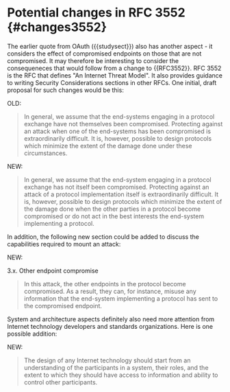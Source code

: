 
# Potential changes in RFC 3552 {#changes3552}

The earlier quote from OAuth ({{studysect}}) also has another aspect - it considers the effect of compromised endpoints on those that are not compromised.  It may therefore be interesting to consider the consequeneces that would follow from a change to {{RFC3552}}. RFC 3552 is the RFC that defines "An Internet Threat Model". It also provides guidance to writing Security Considerations sections in other RFCs. One initial, draft proposal for such changes would be this:

OLD:

> In general, we assume that the end-systems engaging in a protocol
> exchange have not themselves been compromised.  Protecting against an
> attack when one of the end-systems has been compromised is
> extraordinarily difficult.  It is, however, possible to design
> protocols which minimize the extent of the damage done under these
> circumstances.

NEW:

> In general, we assume that the end-system engaging in a protocol
> exchange has not itself been compromised.  Protecting against an
> attack of a protocol implementation itself is extraordinarily
> difficult.  It is, however, possible to design protocols which
> minimize the extent of the damage done when the other parties in
> a protocol become compromised or do not act in the best interests
> the end-system implementing a protocol.

In addition, the following new section could be added to discuss the capabilities required to mount an attack:

NEW:

3.x. Other endpoint compromise

> In this attack, the other endpoints in the protocol become
> compromised. As a result, they can, for instance, misuse any
> information that the end-system implementing a protocol has sent to the
> compromised endpoint.

System and architecture aspects definitely also need more attention from Internet technology developers and standards organizations. Here is one possible addition:

NEW:

> The design of any Internet technology should start from an understanding
> of the participants in a system, their roles, and the extent to which they
> should have access to information and ability to control other participants.

